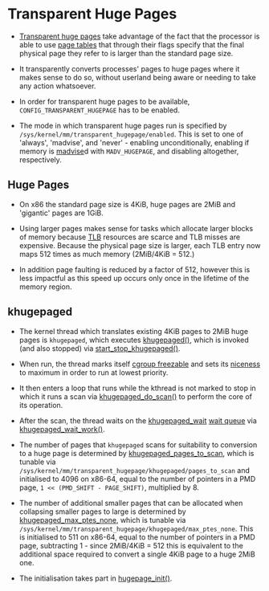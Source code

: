 # Transparent Huge Pages

* [Transparent huge pages][transhuge] take advantage of the fact that the
  processor is able to use [page tables][page-tables] that through their flags
  specify that the final physical page they refer to is larger than the standard
  page size.

* It transparently converts processes' pages to huge pages where it makes sense
  to do so, without userland being aware or needing to take any action
  whatsoever.

* In order for transparent huge pages to be available,
  `CONFIG_TRANSPARENT_HUGEPAGE` has to be enabled.

* The mode in which transparent huge pages run is specified by
  `/sys/kernel/mm/transparent_hugepage/enabled`. This is set to one of 'always',
  'madvise', and 'never' - enabling unconditionally, enabling if memory is
  [madvise][madvise]d with `MADV_HUGEPAGE`, and disabling altogether,
  respectively.

## Huge Pages

* On x86 the standard page size is 4KiB, huge pages are 2MiB and 'gigantic'
  pages are 1GiB.

* Using larger pages makes sense for tasks which allocate larger blocks of
  memory because [TLB][tlb] resources are scarce and TLB misses are
  expensive. Because the physical page size is larger, each TLB entry now maps
  512 times as much memory (2MiB/4KiB = 512.)

* In addition page faulting is reduced by a factor of 512, however this is less
  impactful as this speed up occurs only once in the lifetime of the memory
  region.

## khugepaged

* The kernel thread which translates existing 4KiB pages to 2MiB huge pages is
  `khugepaged`, which executes [khugepaged()][khugepaged], which is invoked (and
  also stopped) via [start_stop_khugepaged()][start_stop_khugepaged].

* When run, the thread marks itself [cgroup freezable][cgroup-freezer] and sets
  its [niceness][nice] to maximum in order to run at lowest priority.

* It then enters a loop that runs while the kthread is not marked to stop in
  which it runs a scan via [khugepaged_do_scan()][khugepaged_do_scan] to perform
  the core of its operation.

* After the scan, the thread waits on the [khugepaged_wait][khugepaged_wait]
  [wait queue][wait-queue] via [khugepaged_wait_work()][khugepaged_wait_work].

* The number of pages that `khugepaged` scans for suitability to conversion to a
  huge page is determined by
  [khugepaged_pages_to_scan][khugepaged_pages_to_scan], which is tunable via
  `/sys/kernel/mm/transparent_hugepage/khugepaged/pages_to_scan` and initialised
  to 4096 on x86-64, equal to the number of pointers in a PMD page, `1 <<
  (PMD_SHIFT - PAGE_SHIFT)`, multiplied by 8.

* The number of additional smaller pages that can be allocated when collapsing
  smaller pages to large is determined by
  [khugepaged_max_ptes_none][khugepaged_max_ptes_none], which is tunable via
  `/sys/kernel/mm/transparent_hugepage/khugepaged/max_ptes_none`. This is
  initialised to 511 on x86-64, equal to the number of pointers in a PMD page,
  subtracting 1 - since 2MiB/4KiB = 512 this is equivalent to the additional
  space required to convert a single 4KiB page to a huge 2MiB one.

* The initialisation takes part in [hugepage_init()][hugepage_init].

[cgroup-freezer]:https://github.com/torvalds/linux/blob/v4.6/Documentation/cgroup-v1/freezer-subsystem.txt
[hugepage_init]:https://github.com/torvalds/linux/blob/v4.6/mm/huge_memory.c#L662
[khugepaged]:https://github.com/torvalds/linux/blob/v4.6/mm/huge_memory.c#L2816
[khugepaged_do_scan]:https://github.com/torvalds/linux/blob/v4.6/mm/huge_memory.c#L2766
[khugepaged_pages_to_scan]:https://github.com/torvalds/linux/blob/v4.6/mm/huge_memory.c#L86
[khugepaged_wait]:https://github.com/torvalds/linux/blob/v4.6/mm/huge_memory.c#L95
[khugepaged_wait_work]:https://github.com/torvalds/linux/blob/v4.6/mm/huge_memory.c#L2800
[khugepaged_max_ptes_none]:https://github.com/torvalds/linux/blob/v4.6/mm/huge_memory.c#L101
[madvise]:http://man7.org/linux/man-pages/man2/madvise.2.html
[nice]:https://en.wikipedia.org/wiki/Nice_(Unix)
[start_stop_khugepaged]:https://github.com/torvalds/linux/blob/v4.6/mm/huge_memory.c#L179
[tlb]:https://en.wikipedia.org/wiki/Translation_lookaside_buffer
[transhuge]:https://github.com/torvalds/linux/blob/v4.6/Documentation/vm/transhuge.txt
[wait-queue]:http://www.makelinux.net/ldd3/chp-6-sect-2

[page-tables]:./page-tables.md
